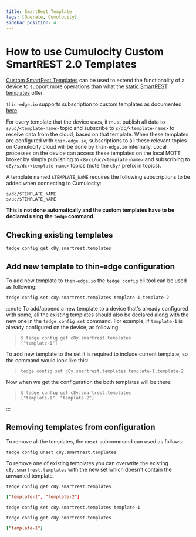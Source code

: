 ```yaml
---
title: SmartRest Template
tags: [Operate, Cumulocity]
sidebar_position: 4
---
```


# How to use Cumulocity Custom SmartREST 2.0 Templates

[Custom SmartRest Templates](https://cumulocity.com/guides/reference/smartrest-two) can be used to extend the functionality of a device to support more operations than what the [static SmartREST templates](https://cumulocity.com/guides/reference/smartrest-two/#mqtt-static-templates) offer.

`thin-edge.io` supports subscription to custom templates as documented [here](https://cumulocity.com/guides/users-guide/device-management/#smartrest-templates).

For every template that the device uses, it must publish all data to `s/uc/<template-name>` topic and subscribe to `s/dc/<template-name>` to receive data from the cloud, based on that template.
When these templates are configured with `thin-edge.io`, subscriptions to all these relevant topics on Cumulocity cloud will be done by `thin-edge.io` internally.
Local processes on the device can access these templates on the local MQTT broker by simply publishing to `c8y/s/uc/<template-name>` and subscribing to `c8y/s/dc/<template-name>` topics (note the `c8y/` prefix in topics).

A template named `$TEMPLATE_NAME` requires the following subscriptions to be added when connecting to Cumulocity:

```plain
s/dc/$TEMPLATE_NAME
s/uc/$TEMPLATE_NAME
```

**This is not done automatically and the custom templates have to be declared using the `tedge` command.**

## Checking existing templates

```shell
tedge config get c8y.smartrest.templates
```

## Add new template to thin-edge configuration

To add new template to `thin-edge.io` the `tedge config` cli tool can be used as following:

```shell
tedge config set c8y.smartrest.templates template-1,template-2
```

:::note
To add/append a new template to a device that's already configured with some, all the existing templates should also be declared along with the new one in the `tedge config set` command.
For example, if `template-1` is already configured on the device, as following:

> ```shell
> $ tedge config get c8y.smartrest.templates
> ["template-1"]
> ```

To add new template to the set it is required to include current template, so the command would look like this:

> ```shell
> tedge config set c8y.smartrest.templates template-1,template-2
> ```

Now when we get the configuration the both templates will be there:

> ```shell
> $ tedge config get c8y.smartrest.templates
> ["template-1", "template-2"]
> ```
:::

## Removing templates from configuration

To remove all the templates, the `unset` subcommand can used as follows:

```shell
tedge config unset c8y.smartrest.templates
```

To remove one of existing templates you can overwrite the existing `c8y.smartrest.templates` with the new set which doesn't contain the unwanted template.

```shell
tedge config get c8y.smartrest.templates
```

```toml
["template-1", "template-2"]
```

```shell
tedge config set c8y.smartrest.templates template-1
```

```shell
tedge config get c8y.smartrest.templates
```

```toml
["template-1"]
```
